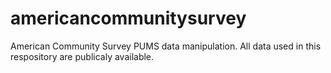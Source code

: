 # americancommunitysurvey
American Community Survey PUMS data manipulation. All data used in this respository are publicaly available.
